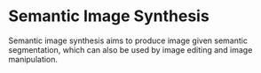 # Semantic Image Synthesis

Semantic image synthesis aims to produce image given semantic segmentation,
which can also be used by image editing and image manipulation.
